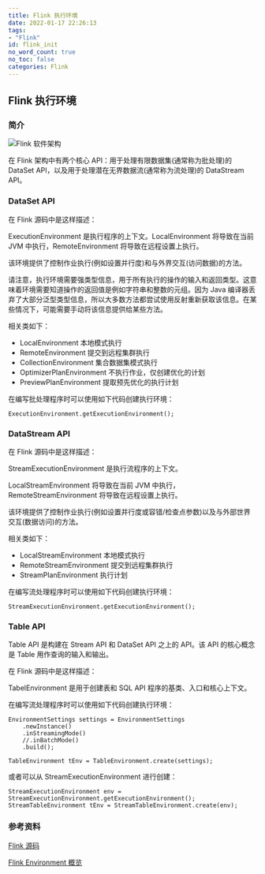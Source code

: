 ```yaml
---
title: Flink 执行环境
date: 2022-01-17 22:26:13
tags:
- "Flink"
id: flink_init
no_word_count: true
no_toc: false
categories: Flink
---
```


## Flink 执行环境

### 简介

![Flink 软件架构](https://i.loli.net/2021/07/12/2ZSgTGHPxYDrVUC.png)

在 Flink 架构中有两个核心 API：用于处理有限数据集(通常称为批处理)的 DataSet API，以及用于处理潜在无界数据流(通常称为流处理)的 DataStream API。

### DataSet API

在 Flink 源码中是这样描述：

ExecutionEnvironment 是执行程序的上下文。LocalEnvironment 将导致在当前 JVM 中执行，RemoteEnvironment 将导致在远程设置上执行。

该环境提供了控制作业执行(例如设置并行度)和与外界交互(访问数据)的方法。

请注意，执行环境需要强类型信息，用于所有执行的操作的输入和返回类型。这意味着环境需要知道操作的返回值是例如字符串和整数的元组。因为 Java 编译器丢弃了大部分泛型类型信息，所以大多数方法都尝试使用反射重新获取该信息。在某些情况下，可能需要手动将该信息提供给某些方法。

相关类如下：

- LocalEnvironment 本地模式执行
- RemoteEnvironment 提交到远程集群执行
- CollectionEnvironment 集合数据集模式执行
- OptimizerPlanEnvironment 不执行作业，仅创建优化的计划
- PreviewPlanEnvironment 提取预先优化的执行计划

在编写批处理程序时可以使用如下代码创建执行环境：

```text
ExecutionEnvironment.getExecutionEnvironment();
```

### DataStream API

在 Flink 源码中是这样描述：

StreamExecutionEnvironment 是执行流程序的上下文。

LocalStreamEnvironment 将导致在当前 JVM 中执行，RemoteStreamEnvironment 将导致在远程设置上执行。

该环境提供了控制作业执行(例如设置并行度或容错/检查点参数)以及与外部世界交互(数据访问)的方法。

相关类如下：

- LocalStreamEnvironment 本地模式执行
- RemoteStreamEnvironment 提交到远程集群执行
- StreamPlanEnvironment 执行计划

在编写流处理程序时可以使用如下代码创建执行环境：

```text
StreamExecutionEnvironment.getExecutionEnvironment();
```

### Table API

Table API 是构建在 Stream API 和 DataSet API 之上的 API。该 API 的核心概念是 Table 用作查询的输入和输出。

在 Flink 源码中是这样描述：

TabelEnvironment 是用于创建表和 SQL API 程序的基类、入口和核心上下文。

在编写流处理程序时可以使用如下代码创建执行环境：

```text
EnvironmentSettings settings = EnvironmentSettings
    .newInstance()
    .inStreamingMode()
    //.inBatchMode()
    .build();

TableEnvironment tEnv = TableEnvironment.create(settings);
```

或者可以从 StreamExecutionEnvironment 进行创建：

```text
StreamExecutionEnvironment env = StreamExecutionEnvironment.getExecutionEnvironment();
StreamTableEnvironment tEnv = StreamTableEnvironment.create(env);
```

### 参考资料

[Flink 源码](https://github.com/apache/flink)

[Flink Environment 概览](https://blog.csdn.net/xiaohulunb/article/details/103030437)
